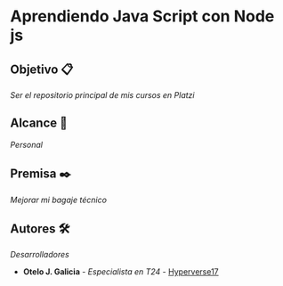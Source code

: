 # Aprendiendo Java Script con Node js

## Objetivo 📋
_Ser el repositorio principal de mis cursos en Platzi_

## Alcance 🚀
_Personal_

## Premisa ✒️
_Mejorar mi bagaje técnico_

## Autores 🛠️

_Desarrolladores_
* **Otelo J. Galicia** - *Especialista en T24* - [Hyperverse17](https://github.com/Hyperverse17/)
